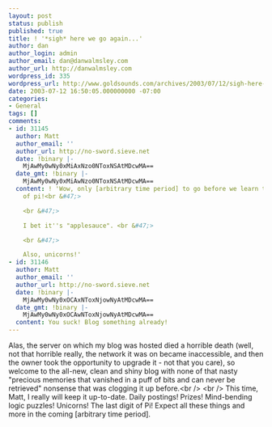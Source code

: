 ```yaml
---
layout: post
status: publish
published: true
title: ! '*sigh* here we go again...'
author: dan
author_login: admin
author_email: dan@danwalmsley.com
author_url: http://danwalmsley.com
wordpress_id: 335
wordpress_url: http://www.goldsounds.com/archives/2003/07/12/sigh-here-we-go-again/
date: 2003-07-12 16:50:05.000000000 -07:00
categories:
- General
tags: []
comments:
- id: 31145
  author: Matt
  author_email: ''
  author_url: http://no-sword.sieve.net
  date: !binary |-
    MjAwMy0wNy0xMiAxNzo0NToxNSAtMDcwMA==
  date_gmt: !binary |-
    MjAwMy0wNy0xMiAwNzo0NToxNSAtMDcwMA==
  content: ! 'Wow, only [arbitrary time period] to go before we learn the last digit
    of pi!<br &#47;>

    <br &#47;>

    I bet it''s "applesauce". <br &#47;>

    <br &#47;>

    Also, unicorns!'
- id: 31146
  author: Matt
  author_email: ''
  author_url: http://no-sword.sieve.net
  date: !binary |-
    MjAwMy0wNy0xOCAxNToxNjowNyAtMDcwMA==
  date_gmt: !binary |-
    MjAwMy0wNy0xOCAwNToxNjowNyAtMDcwMA==
  content: You suck! Blog something already!
---
```

Alas, the server on which my blog was hosted died a horrible death (well, not that horrible really, the network it was on became inaccessible, and then the owner took the opportunity to upgrade it - not that you care), so welcome to the all-new, clean and shiny blog with none of that nasty "precious memories that vanished in a puff of bits and can never be retrieved" nonsense that was clogging it up before.<br &#47;>
<br &#47;>
This time, Matt, I really will keep it up-to-date. Daily postings! Prizes! Mind-bending logic puzzles! Unicorns! The last digit of Pi! Expect all these things and more in the coming [arbitrary time period].
